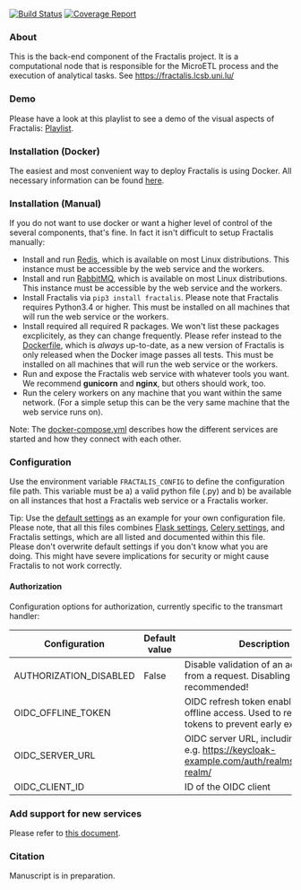 [![Build Status](https://git-r3lab.uni.lu/sascha.herzinger/fractalis/badges/master/build.svg)](https://git-r3lab.uni.lu/sascha.herzinger/fractalis/builds/)
[![Coverage Report](https://git-r3lab.uni.lu/sascha.herzinger/fractalis/badges/master/coverage.svg)](https://git-r3lab.uni.lu/sascha.herzinger/fractalis/builds/)

### About
This is the back-end component of the Fractalis project. It is a computational node that is responsible for the MicroETL process and the execution of analytical tasks. See https://fractalis.lcsb.uni.lu/

### Demo
Please have a look at this playlist to see a demo of the visual aspects of Fractalis: [Playlist](https://www.youtube.com/playlist?list=PLNvp9GB9uBmH1NNAf-qTyj_jN2aCPISFU).

### Installation (Docker)
The easiest and most convenient way to deploy Fractalis is using Docker.
All necessary information can be found [here](docker).

### Installation (Manual)
If you do not want to use docker or want a higher level of control of the several components, that's fine. In fact it isn't difficult to setup Fractalis manually:

- Install and run [Redis](https://redis.io/), which is available on most Linux distributions. This instance must be accessible by the web service and the workers.
- Install and run [RabbitMQ](https://www.rabbitmq.com/), which is available on most Linux distributions. This instance must be accessible by the web service and the workers.
- Install Fractalis via `pip3 install fractalis`. Please note that Fractalis requires Python3.4 or higher. This must be installed on all machines that will run the web service or the workers.
- Install required all required R packages. We won't list these packages excplicitely, as they can change frequently. Please refer instead to the [Dockerfile](https://git-r3lab.uni.lu/Fractalis/fractalis/blob/master/docker/Dockerfile), which is *always* up-to-date, as a new version of Fractalis is only released when the Docker image passes all tests. This must be installed on all machines that will run the web service or the workers.
- Run and expose the Fractalis web service with whatever tools you want. We recommend **gunicorn** and **nginx**, but others should work, too.
- Run the celery workers on any machine that you want within the same network. (For a simple setup this can be the very same machine that the web service runs on).

Note: The [docker-compose.yml](docker/docker-compose.yml) describes how the different services are started and how they connect with each other.

### Configuration
Use the environment variable `FRACTALIS_CONFIG` to define the configuration file path.
This variable must be a) a valid python file (.py) and b) be available on all instances that host a Fractalis web service or a Fractalis worker.

Tip: Use the [default settings](fractalis/config.py) as an example for your own configuration file.
Please note, that all this files combines [Flask settings](http://flask.pocoo.org/docs/0.12/config/), [Celery settings](http://docs.celeryproject.org/en/latest/userguide/configuration.html), and Fractalis settings, which are all listed and documented within this file. 
Please don't overwrite default settings if you don't know what you are doing. This might have severe implications for security or might cause Fractalis to not work correctly.


#### Authorization

Configuration options for authorization, currently specific to the transmart handler:

| Configuration          | Default value | Description                                                                                             |
|------------------------|---------------|---------------------------------------------------------------------------------------------------------|
| AUTHORIZATION_DISABLED | False         | Disable validation of an access token from a request. Disabling is not recommended!                     |
| OIDC_OFFLINE_TOKEN     |               | OIDC refresh token enabling an offline access. Used to refresh user tokens to prevent early expiration. |
| OIDC_SERVER_URL        |               | OIDC server URL, including the realm e.g. https://keycloak-example.com/auth/realms/transmart-realm/     |
| OIDC_CLIENT_ID         |               | ID of the OIDC client                                                                                   |


### Add support for new services
Please refer to [this document](fractalis/data).

### Citation
Manuscript is in preparation.

